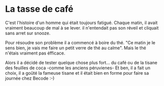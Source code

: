 # La tasse de café

C'est l'histoire d'un homme qui était toujours fatigué.
Chaque matin, il avait vraiment beaucoup de mal à se lever.
il n'entendait pas son réveil et cliquait sans arret sur snooze.

Pour résoudre son problème il a commencé à boire du thé.
"Ce matin je le sens bien, je vais me faire un petit verre de thé au calme".
Mais le thé n'étais vraiment pas éfficace.

Alors il a décidé de tester quelque chose plus fort... du café ou de la tisane des feuilles de coca -comme les anciens péruvienes-
Et ben, il a fait un choix, il a goûté la fameuse tisane et il était bien en forme pour faire sa journée chez Becode :-)

